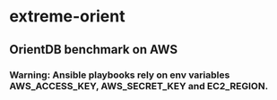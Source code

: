 # extreme-orient
## OrientDB benchmark on AWS

### Warning: Ansible playbooks rely on env variables AWS_ACCESS_KEY, AWS_SECRET_KEY and EC2_REGION.